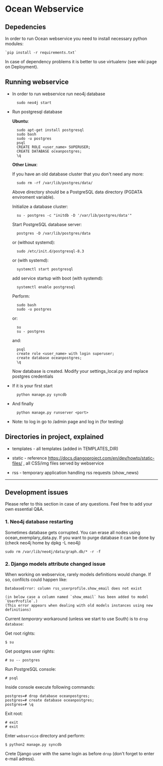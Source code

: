 Ocean Webservice
================

## Depedencies

In order to run Ocean webservice you need to install necessary python modules:

	`pip install -r requirements.txt`
	
In case of dependency problems it is better to use virtualenv (see wiki page on Deployment).



## Running webservice

* In order to run webservice run neo4j database

        sudo neo4j start

* Run postgresql database

    **Ubuntu**:

        sudo apt-get install postgresql
        sudo bash
        sudo -u postgres
        psql
        CREATE ROLE <user_name> SUPERUSER;
        CREATE DATABASE oceanpostgres;
        \q

    **Other Linux**:

    If you have an old database cluster that you don't need any more:

        sudo rm -rf /var/lib/postgres/data/

    Above directory should be a PostgreSQL data directory (PGDATA enviroment variable).

    Initialize a database cluster:

        su - postgres -c "initdb -D '/var/lib/postgres/data'"

    Start PostgreSQL database server:

        postgres -D /var/lib/postgres/data

    or (without systemd):

        sudo /etc/init.d/postgresql-8.3

    or (with systemd):

        systemctl start postgresql

    add service startup with boot (with systemd):

        systemctl enable postgresql

    Perform:

        sudo bash
        sudo -u postgres

    or:

        su
        su - postgres

    and:

        psql
        create role <user_name> with login superuser;
        create database oceanpostgres;
        \q


    Now database is created. Modify your settings_local.py
    and replace postgres credentials

* If it is your first start

        python manage.py syncdb

* And finally

        python manage.py runserver <port>

* Note: to log in go to /admin page and log in (for testing)


## Directories in project, explained

* templates - all templates (added in TEMPLATES_DIR)

* static - reference https://docs.djangoproject.com/en/dev/howto/static-files/ , all CSS/img files served by webservice

* rss - temporary application handling rss requests (show_news)


---

## Development issues

Please refer to this section in case of any questions. Feel free to add your own essential Q&A.


### 1. Neo4j database restarting

Sometimes database gets corrupted. You can erase all nodes using ocean_exemplary_data.py. If you want to purge database it can be done by (check neo4j home by dpkg -L neo4j)

    sudo rm /var/lib/neo4j/data/graph.db/* -r -f

### 2. Django models attribute changed issue

When working on webservice, rarely models definitions would change. If so, confilcts could happen like:

    DatabaseError: column rss_userprofile.show_email does not exist

    (in below case a column named `show_email` has been added to model `UserProfile`.)
    (This error appears when dealing with old models instances using new definitions)

Current *temporary* workaround (unless we start to use South) is to `drop database`:

Get root rights:

    $ su

Get postgres user rights:

    # su -- postgres

Run PostgreSQL console:

    # psql

Inside console execute following commands:

    postgres=# drop database oceanpostgres;
    postgres=# create database oceanpostgres;
    postgres=# \q

Exit root:

    # exit
    # exit

Enter `webservice` directory and perform:

    $ python2 manage.py syncdb

Crete Django user with the same login as before `drop` (don't forget to enter e-mail adress).
